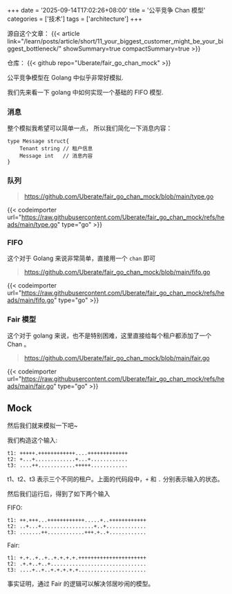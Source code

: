 +++
date = '2025-09-14T17:02:26+08:00'
title = '公平竞争 Chan 模型'
categories = ['技术']
tags = ['architecture']
+++

源自这个文章：
{{< article link="/learn/posts/article/short/11_your_biggest_customer_might_be_your_biggest_bottleneck/" showSummary=true compactSummary=true >}}


仓库：
{{< github repo="Uberate/fair_go_chan_mock" >}}

公平竞争模型在 Golang 中似乎非常好模拟.

我们先来看一下 golang 中如何实现一个基础的 FIFO 模型.

### 消息

整个模拟我希望可以简单一点，
所以我们简化一下消息内容：

```golang
type Message struct{
    Tenant string // 租户信息
    Message int   // 消息内容
}
```

### 队列

> https://github.com/Uberate/fair_go_chan_mock/blob/main/type.go

{{< codeimporter url="https://raw.githubusercontent.com/Uberate/fair_go_chan_mock/refs/heads/main/type.go" type="go" >}}

### FIFO 

这个对于 Golang 来说非常简单，直接用一个 `chan` 即可

> https://github.com/Uberate/fair_go_chan_mock/blob/main/fifo.go

{{< codeimporter url="https://raw.githubusercontent.com/Uberate/fair_go_chan_mock/refs/heads/main/fifo.go" type="go" >}}

### Fair 模型

这个对于 golang 来说，也不是特别困难，这里直接给每个租户都添加了一个 Chan 。

> https://github.com/Uberate/fair_go_chan_mock/blob/main/fair.go

{{< codeimporter url="https://raw.githubusercontent.com/Uberate/fair_go_chan_mock/refs/heads/main/fair.go" type="go" >}}

## Mock
然后我们就来模拟一下吧~

我们构造这个输入:
```text
t1: +++++.++++++++++++....+++++++++++++
t2: +...+.............+...+............
t3: ....++............+++++............
```

t1、t2、t3 表示三个不同的租户。上面的代码段中，`+` 和 `.` 分别表示输入的状态。

然后我们运行后，得到了如下两个输入

FIFO:
```text
t1: ++.+++...++++++++++++.....+..++++++++++++
t2: ..+...+.................+..+.............
t3: .......++............+++.+..+............
```

Fair:
```text
t1: +.+..+..+..+.+.+.+.++++++++++++++++++++++
t2: .+.+..+..+...............................
t3: ....+..+..+.+.+.+.+......................
```

事实证明，通过 Fair 的逻辑可以解决邻居吵闹的模型。